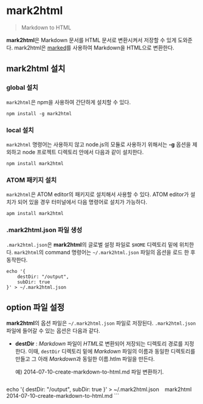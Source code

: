 mark2html
=========

> Markdown to HTML

**mark2html**은 Markdown 문서를 HTML 문서로 변환시켜서 저장할 수 있게 도와준다. mark2html은 [marked]()를 사용하여 Markdown을 HTML으로 변환한다. 

## mark2html 설치
### global 설치 

`mark2html`은 npm을 사용하여 간단하게 설치할 수 있다.

```
npm install -g mark2html
```
### local 설치 
`mark2html` 명령어는 사용하지 않고 node.js의 모듈로 사용하기 위해서는 **-g** 옵션을 제외하고 node 프로젝트 디렉토리 안에서 다음과 같이 설치한다.

```
npm install mark2html
```

### ATOM 패키지 설치
`mark2html`은 ATOM editor의 패키지로 설치해서 사용할 수 있다. ATOM editor가 설치가 되어 있을 경우 터미널에서 다음 명령어로 설치가 가능하다. 

```
apm install mark2html
```


### .mark2html.json 파일 생성 
`.mark2html.json`은 **mark2html**의 글로벌 설정 파일로 `$HOME` 디렉토리 밑에 위치한다. `mark2html`의 command 명령어는 `~/.mark2html.json` 파일의 옵션을 로드 한 후 동작한다. 

```
echo '{
	destDir: "/output",	
	subDir: true
}' > ~/.mark2html.json
```
## option 파일 설정 
**mark2html**의 옵션 파일은 `~/.mark2html.json` 파일로 저장된다. `.mark2html.json` 파일에 들어갈 수 있는 옵션은 다음과 같다.
 
* **destDir** : *Markdown* 파일이 *HTML*로 변환되어 저장되는 디렉토리 경로를 지정한다. 이때, `destDir` 디렉토리 밑에 *Markdown* 파일의 이름과 동일한 디렉토리를 만들고 그 아래 *Markdown*과 동일한 이름.htlm 파일을 만든다.
	
	예) 2014-07-10-create-markdown-to-html.md 파일 변환하기. 
	
	```
echo '{
	destDir: "/output",	
	subDir: true
}' > ~/.mark2html.json
	```
	```
mark2html 2014-07-10-create-markdown-to-html.md 
	```	
	
	